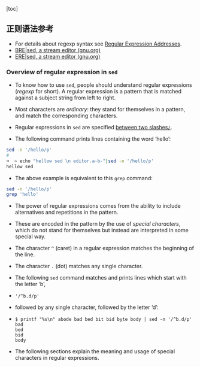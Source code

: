 [toc]

## 正则语法参考

- For details about regexp syntax see [Regular Expression Addresses](https://www.gnu.org/software/sed/manual/sed.html#Regexp-Addresses).
- [BRE|sed, a stream editor (gnu.org)](https://www.gnu.org/software/sed/manual/sed.html#BRE-syntax)
- [ERE|sed, a stream editor (gnu.org)](https://www.gnu.org/software/sed/manual/sed.html#ERE-syntax)

### Overview of regular expression in `sed`

- To know how to use `sed`, people should understand regular expressions (*regexp* for short). A regular expression is a pattern that is matched against a subject string from left to right. 
- Most characters are *ordinary*: they stand for themselves in a pattern, and match the corresponding characters. 
- Regular expressions in `sed` are specified <u>between two slashes`/`</u>.

- The following command prints lines containing the word ‘hello’:

```bash
sed -n '/hello/p'
#
➜  ~ echo "hellow sed \n editor.a-b-"|sed -n '/hello/p'
hellow sed
```

- The above example is equivalent to this `grep` command:

```bash
sed -n '/hello/p'
grep 'hello'
```

- The power of regular expressions comes from the ability to include alternatives and repetitions in the pattern. 
- These are encoded in the pattern by the use of *special characters*, which do not stand for themselves but instead are interpreted in some special way.

- The character `^` (caret) in a regular expression matches the beginning of the line.

-  The character `.` (dot) matches any single character.

-  The following `sed` command matches and prints lines which start with the letter ‘b’, 

  - `'/^b.d/p'`

  - followed by any single character, followed by the letter ‘d’:

  - ```
    $ printf "%s\n" abode bad bed bit bid byte body | sed -n '/^b.d/p'
    bad
    bed
    bid
    body
    ```

- The following sections explain the meaning and usage of special characters in regular expressions.





